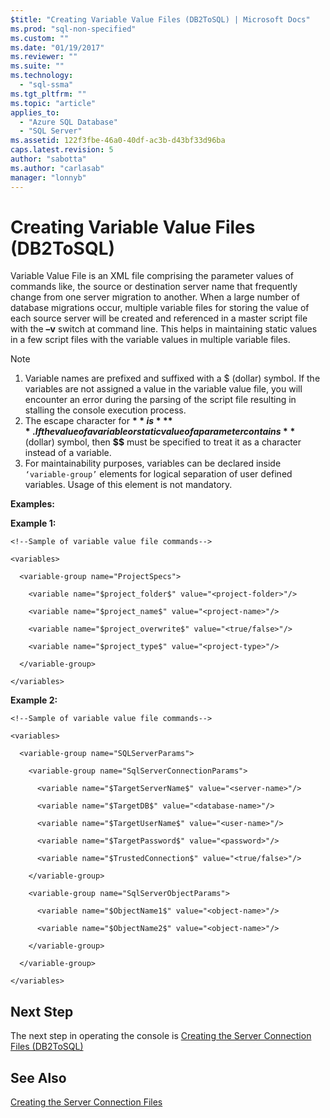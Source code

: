 ```yaml
---
$title: "Creating Variable Value Files (DB2ToSQL) | Microsoft Docs"
ms.prod: "sql-non-specified"
ms.custom: ""
ms.date: "01/19/2017"
ms.reviewer: ""
ms.suite: ""
ms.technology: 
  - "sql-ssma"
ms.tgt_pltfrm: ""
ms.topic: "article"
applies_to: 
  - "Azure SQL Database"
  - "SQL Server"
ms.assetid: 122f3fbe-46a0-40df-ac3b-d43bf33d96ba
caps.latest.revision: 5
author: "sabotta"
ms.author: "carlasab"
manager: "lonnyb"
---
```

# Creating Variable Value Files (DB2ToSQL)
Variable Value File is an XML file comprising the parameter values of commands like, the source or destination server name that frequently change from one server migration to another. When a large number of database migrations occur, multiple variable files for storing the value of each source server will be created and referenced in a master script file with the **–v** switch at command line. This helps in maintaining static values in a few script files with the variable values in multiple variable files.  
  
> [!NOTE]  
> 1.  Variable names are prefixed and suffixed with a $ (dollar) symbol. If the variables are not assigned a value in the variable value file, you will encounter an error during the parsing of the script file resulting in stalling the console execution process.  
> 2.  The escape character for **$** is **$$**. If the value of a variable or static value of a parameter contains **$** (dollar) symbol, then **$$** must be specified to treat it as a character instead of a variable.  
> 3.  For maintainability purposes, variables can be declared inside `‘variable-group’` elements for logical separation of user defined variables.  Usage of this element is not mandatory.  
  
**Examples:**  
  
**Example 1:**  
  
```  
<!--Sample of variable value file commands-->  
  
<variables>  
  
  <variable-group name="ProjectSpecs">  
  
    <variable name="$project_folder$" value="<project-folder>"/>  
  
    <variable name="$project_name$" value="<project-name>"/>  
  
    <variable name="$project_overwrite$" value="<true/false>"/>  
  
    <variable name="$project_type$" value="<project-type>"/>  
  
  </variable-group>  
  
</variables>  
```  
**Example 2:**  
  
```  
<!--Sample of variable value file commands-->  
  
<variables>  
  
  <variable-group name="SQLServerParams">  
  
    <variable-group name="SqlServerConnectionParams">  
  
      <variable name="$TargetServerName$" value="<server-name>"/>  
  
      <variable name="$TargetDB$" value="<database-name>"/>  
  
      <variable name="$TargetUserName$" value="<user-name>"/>  
  
      <variable name="$TargetPassword$" value="<password>"/>  
  
      <variable name="$TrustedConnection$" value="<true/false>"/>  
  
    </variable-group>  
  
    <variable-group name="SqlServerObjectParams">  
  
      <variable name="$ObjectName1$" value="<object-name>"/>  
  
      <variable name="$ObjectName2$" value="<object-name>"/>  
  
    </variable-group>  
  
  </variable-group>  
  
</variables>  
```  
  
## Next Step  
The next step in operating the console is [Creating the Server Connection Files &#40;DB2ToSQL&#41;](../../ssma/db2/creating-the-server-connection-files-db2tosql.md)  
  
## See Also  
[Creating the Server Connection Files](http://msdn.microsoft.com/en-us/002f129e-0868-48ad-a4b4-c68b5007e12e)  
  

